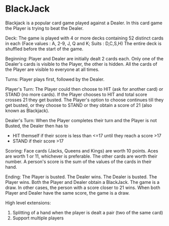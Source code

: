# BlackJack

Blackjack is a popular card game played against a Dealer. In this card game the Player is trying to beat the Dealer.

Deck:
The game is played with 4 or more decks containing 52 distinct cards in each (Face values : A, 2-9, J, Q and K; Suits : D,C,S,H)
The entire deck is shuffled before the start of the game.

Beginning:
Player and Dealer are initially dealt 2 cards each. Only one of the Dealer's cards is visible to the Player, the other is hidden. All the cards of the Player are visible to everyone at all times.

Turns:
Player plays first, followed by the Dealer.

Player's Turn:
The Player could then choose to HIT (ask for another card) or STAND (no more cards).
If the Player chooses to HIT and total score crosses 21 they get busted.
The Player's option to choose continues till they get busted, or they choose to STAND or they obtain a score of 21 (also known as Blackjack).

Dealer's Turn:
When the Player completes their turn and the Player is not Busted, the Dealer then has to
* HIT themself if their score is less than <=17 until they reach a score >17
* STAND if their score >17

Scoring:
Face cards (Jacks, Queens and Kings) are worth 10 points. Aces are worth 1 or 11, whichever is preferable. The other cards are worth their number.
A person's score is the sum of the values of the cards in their hand.

Ending:
The Player is busted. The Dealer wins.
The Dealer is busted. The Player wins.
Both the Player and Dealer obtain a BlackJack. The game is a draw.
In other cases, the person with a score closer to 21 wins.
When both Player and Dealer have the same score, the game is a draw.

High level extensions:
1. Splitting of a hand when the player is dealt a pair (two of the same card)
2. Support multiple players